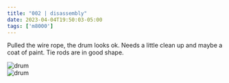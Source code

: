 ```yaml
---
title: "002 | disassembly"
date: 2023-04-04T19:50:03-05:00
tags: ['m8000']
---
```


Pulled the wire rope, the drum looks ok. Needs a little clean up and maybe a coat of paint. Tie rods are in good shape.

![drum](../img/002_drum01.jpg)  
![drum](../img/002_drum03.jpg)  